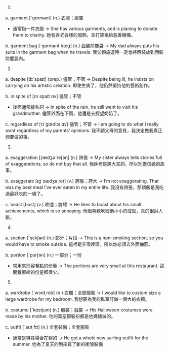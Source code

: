 1.
a. garment  [ˋgɑrmənt]  (n.)  衣服；服裝
  * 通常指一件衣服
  -> She has various garments, and is planing to donate them to charity.
    她有各式各樣的服飾，並打算捐給慈善機構。

b. garment bag  [ˋgɑrmənt bæg]  (n.)  西裝防塵袋
  -> My dad always puts his suits in the garment bag when he travels.
    我父親旅遊時一定會將西裝放到西裝防塵袋內。

2.
a. despite  [dɪˋspaɪt]  (prep.)  儘管；不管
  -> Despite being ill, he insists on carrying on his artistic creation.
    即使生病了，他仍然堅持他的藝術創作。

b. in spite of  [ɪn spaɪt ɑv]  儘管；不管
  * 後面通常接名詞
  -> In spite of the rain, he still went to visit his grandmother.
    儘管外面在下雨，他還是去探望奶奶了。

c. regardless of  [rɪˋgɑrdlɪs ɑv]  儘管；不管
  -> I am going to do what I really want regardless of my parents’ opinions.
    我不顧父母的意見，我決定做我真正想要做的事。

3.
a. exaggeration  [zædʒəˋreʃən]  (n.)  誇張
  -> My sister always tells stories full of exaggerations, so do not buy that all.
    我妹老是誇大其詞，所以別盡信她的故事。

b. exaggerate  [ɪgˋzædʒə͵ret]  (v.)  誇張；誇大
  -> I’m not exaggerating. That was my best meal I’ve ever eaten in my entire life.
    我沒有誇張，那頓飯是我吃過最好吃的一頓了。

c. boast  [bost]  (v.)  吹噓；誇耀
  -> He likes to boast about his small achievements, which is so annoying.
    他很喜歡吹噓他小小的成就，真的很討人厭。

4.
a. section  [ˋsɛkʃən]  (n.)  部分；片段
  -> This is a non-smoking section, so you would have to smoke outside.
    這裡是非吸煙區，所以你必須去外面抽菸。

b. portion  [ˋporʃən]  (n.)  一部分；一份
  * 常用來形容餐點的份量
  -> The portions are very small at this restaurant.
    這間餐廳給的份量都很少。

5.
a. wardrobe  [ˋwɔrd͵rob]  (n.)  衣櫃；全部服裝
  -> I would like to custom size a large wardrobe for my bedroom.
    我想要為我的臥室訂做一個大的衣櫥。

b. costume  [ˋkɑstjum]  (n.)  服裝；戲裝
  -> His Halloween costumes were made by his mother.
    他的萬聖節裝扮都是他媽媽做的。

c. outfit  [ˋaʊt͵fɪt]  (n.)  全套裝備；全套服裝
  * 通常是特殊場合在穿的
  -> He got a whole new surfing outfit for the summer.
    他為了夏天的到來買了新的衝浪裝備